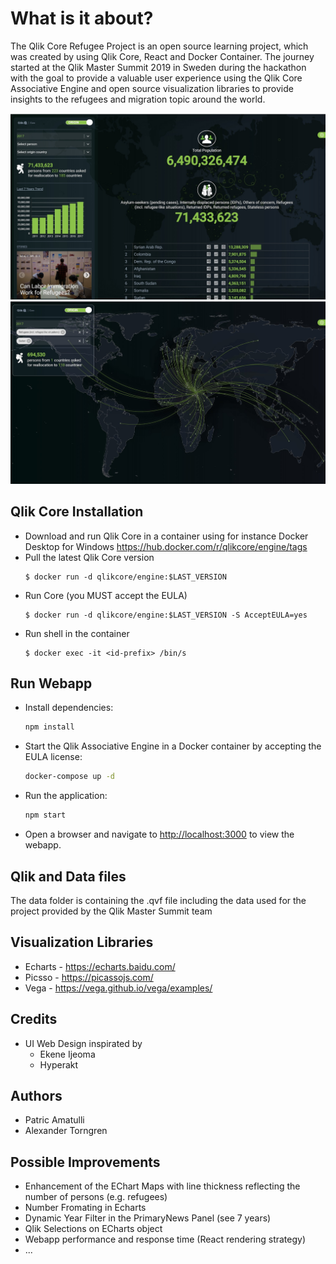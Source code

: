 # What is it about?

The Qlik Core Refugee Project is an open source learning project, which was created by using Qlik Core, React and Docker Container. The journey started at the Qlik Master Summit 2019 in Sweden during the hackathon with the goal to provide a valuable user experience using the Qlik Core Associative Engine and open source visualization libraries to provide insights to the refugees and migration topic around the world. 

![](qcore_refugees.jpg)
![](qcore_refugee_map.jpg)

## Qlik Core Installation

* Download and run Qlik Core in a container using for instance Docker Desktop for Windows https://hub.docker.com/r/qlikcore/engine/tags 
* Pull the latest Qlik Core version 
  ``` 
  $ docker run -d qlikcore/engine:$LAST_VERSION
  ```
* Run Core (you MUST accept the EULA) 
  ```
  $ docker run -d qlikcore/engine:$LAST_VERSION -S AcceptEULA=yes 
  ```
* Run shell in the container 
  ```
  $ docker exec -it <id-prefix> /bin/s
  ```
## Run Webapp

* Install dependencies:
  ```bash
  npm install
  ```
* Start the Qlik Associative Engine in a Docker container by accepting the EULA license:
  ```bash
  docker-compose up -d
  ```
* Run the application:
  ```bash
  npm start
  ```
* Open a browser and navigate to [http://localhost:3000](http://localhost:3000) to view the webapp.

## Qlik and Data files
The data folder is containing the .qvf file including the data used for the project provided by the Qlik Master Summit team

## Visualization Libraries
* Echarts - https://echarts.baidu.com/
* Picsso  - https://picassojs.com/
* Vega    - https://vega.github.io/vega/examples/

## Credits
* UI Web Design inspirated by
    - Ekene Ijeoma
    - Hyperakt

## Authors
* Patric Amatulli 
* Alexander Torngren

## Possible Improvements
* Enhancement of the EChart Maps with line thickness reflecting the number of persons (e.g. refugees)
* Number Fromating in Echarts
* Dynamic Year Filter in the PrimaryNews Panel (see 7 years)
* Qlik Selections on ECharts object
* Webapp performance and response time (React rendering strategy)
* ...
